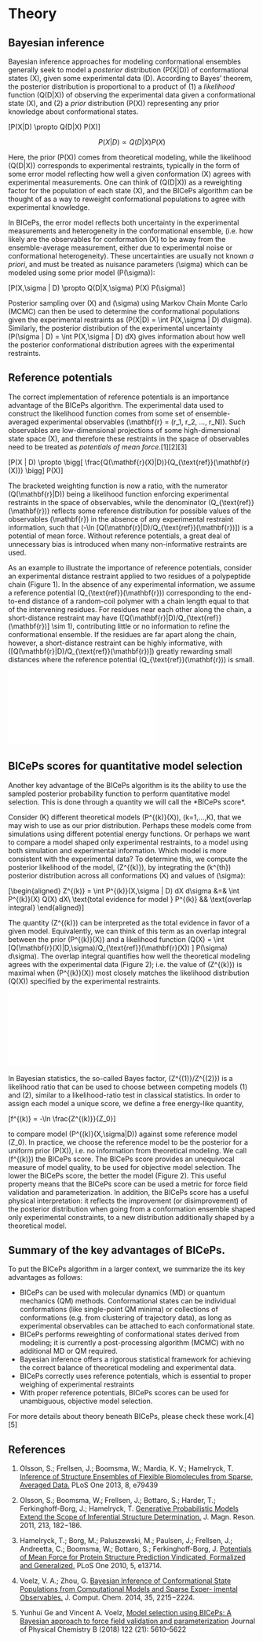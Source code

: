 # Theory

## Bayesian inference

Bayesian inference approaches for modeling conformational ensembles
generally seek to model a *posterior* distribution \(P(X|D)\) of
conformational states \(X\), given some experimental data \(D\).
According to Bayes’ theorem, the posterior distribution is proportional
to a product of (1) a *likelihood* function \(Q(D|X)\) of observing the
experimental data given a conformational state \(X\), and (2) a *prior*
distribution \(P(X)\) representing any prior knowledge about
conformational states.

\[P(X|D) \propto Q(D|X) P(X)\]

$$P(X|D) \propto Q(D|X) P(X)$$

Here, the prior \(P(X)\) comes from theoretical modeling, while the
likelihood \(Q(D|X)\) corresponds to experimental restraints, typically
in the form of some error model reflecting how well a given conformation
\(X\) agrees with experimental measurements. One can think of \(Q(D|X)\)
as a reweighting factor for the population of each state \(X\), and the
BICePs algorithm can be thought of as a way to reweight conformational
populations to agree with experimental knowledge.

In BICePs, the error model reflects both uncertainty in the experimental
measurements and heterogeneity in the conformational ensemble, (i.e. how
likely are the observables for conformation \(X\) to be away from the
ensemble-average measurement, either due to experimental noise or
conformational heterogeneity). These uncertainties are usually not known
*a priori*, and must be treated as nuisance parameters \(\sigma\) which
can be modeled using some prior model \(P(\sigma)\):

\[P(X,\sigma | D) \propto Q(D|X,\sigma) P(X) P(\sigma)\]

Posterior sampling over \(X\) and \(\sigma\) using Markov Chain Monte
Carlo (MCMC) can then be used to determine the conformational
populations given the experimental restraints as
\(P(X|D) = \int P(X,\sigma | D) d\sigma\). Similarly, the posterior
distribution of the experimental uncertainty
\(P(\sigma | D) = \int P(X,\sigma | D) dX\) gives information about how
well the posterior conformational distribution agrees with the
experimental restraints.

## Reference potentials

The correct implementation of reference potentials is an importance
advantage of the BICePs algorithm. The experimental data used to
construct the likelihood function comes from some set of
ensemble-averaged experimental observables
\(\mathbf{r} = (r_1, r_2, ..., r_N)\). Such observables are
low-dimensional projections of some high-dimensional state space \(X\),
and therefore these restraints in the space of observables need to be
treated as *potentials of mean
force*.\[1\]\[2\]\[3\]

\[P(X | D) \propto \bigg[ \frac{Q(\mathbf{r}(X)|D)}{Q_{\text{ref}}(\mathbf{r}(X))} \bigg] P(X)\]

The bracketed weighting function is now a ratio, with the numerator
\(Q(\mathbf{r}|D)\) being a likelihood function enforcing experimental
restraints in the space of observables, while the denominator
\(Q_{\text{ref}}(\mathbf{r})\) reflects some reference distribution for
possible values of the observables \(\mathbf{r}\) in the absence of any
experimental restraint information, such that
\(-\ln [Q(\mathbf{r}|D)/Q_{\text{ref}}(\mathbf{r})]\) is a potential of
mean force. Without reference potentials, a great deal of unnecessary
bias is introduced when many non-informative restraints are used.

As an example to illustrate the importance of reference potentials,
consider an experimental distance restraint applied to two residues of a
polypeptide chain (Figure 1). In the absence of any experimental
information, we assume a reference potential
\(Q_{\text{ref}}(\mathbf{r})\) corresponding to the end-to-end distance
of a random-coil polymer with a chain length equal to that of the
intervening residues. For residues near each other along the chain, a
short-distance restraint may have
\([Q(\mathbf{r}|D)/Q_{\text{ref}}(\mathbf{r})] \sim 1\), contributing
little or no information to refine the conformational ensemble. If the
residues are far apart along the chain, however, a short-distance
restraint can be highly informative, with
\([Q(\mathbf{r}|D)/Q_{\text{ref}}(\mathbf{r})]\) greatly rewarding small
distances where the reference potential \(Q_{\text{ref}}(\mathbf{r})\)
is small.

![Figure 1.](figures/Figure1.pdf)

## BICePs scores for quantitative model selection

Another key advantage of the BICePs algorithm is its the ability to use
the sampled posterior probability function to perform quantitative model
selection. This is done through a quantity we will call the \*BICePs
score\*.

Consider \(K\) different theoretical models \(P^{(k)}(X)\),
\(k=1,...,K\), that we may wish to use as our prior distribution.
Perhaps these models come from simulations using different potential
energy functions. Or perhaps we want to compare a model shaped only
experimental restraints, to a model using both simulation and
experimental information. Which model is more consistent with the
experimental data? To determine this, we compute the posterior
likelihood of the model, \(Z^{(k)}\), by integrating the \(k^{th}\)
posterior distribution across all conformations \(X\) and values of
\(\sigma\):

\[\begin{aligned}
Z^{(k)} = \int P^{(k)}(X,\sigma | D)  dX d\sigma  &=& \int P^{(k)}(X) Q(X) dX\\
 \text{total evidence for model } P^{(k)} && \text{overlap integral}
\end{aligned}\]

The quantity \(Z^{(k)}\) can be interpreted as the total evidence in
favor of a given model. Equivalently, we can think of this term as an
overlap integral between the prior \(P^{(k)}(X)\) and a likelihood
function
\(Q(X) = \int [Q(\mathbf{r}(X)|D,\sigma)/Q_{\text{ref}}(\mathbf{r}(X)) ] P(\sigma) d\sigma\).
The overlap integral quantifies how well the theoretical modeling agrees
with the experimental data (Figure 2); i.e. the value of \(Z^{(k)}\) is
maximal when \(P^{(k)}(X)\) most closely matches the likelihood
distribution \(Q(X)\) specified by the experimental restraints.

![Figure 2.](figures/Figure2.pdf)

In Bayesian statistics, the so-called Bayes factor, \(Z^{(1)}/Z^{(2)}\)
is a likelihood ratio that can be used to choose between competing
models (1) and (2), similar to a likelihood-ratio test in classical
statistics. In order to assign each model a unique score, we define a
free energy-like quantity,

\[f^{(k)} = -\ln \frac{Z^{(k)}}{Z_0}\]

to compare model \(P^{(k)}(X,\sigma|D)\) against some reference model
\(Z_0\). In practice, we choose the reference model to be the posterior
for a uniform prior \(P(X)\), i.e. no information from theoretical
modeling. We call \(f^{(k)}\) the BICePs score. The BICePs score
provides an unequivocal measure of model quality, to be used for
objective model selection. The lower the BICePs score, the better the
model (Figure 2). This useful property means that the BICePs score can
be used a metric for force field validation and parameterization. In
addition, the BICePs score has a useful physical interpretation: it
reflects the improvement (or disimprovement) of the posterior
distribution when going from a conformation ensemble shaped only
experimental constraints, to a new distribution additionally shaped by a
theoretical model.

## Summary of the key advantages of BICePs.

To put the BICePs algorithm in a larger context, we summarize the its
key advantages as follows:

  - BICePs can be used with molecular dynamics (MD) or quantum mechanics
    (QM) methods. Conformational states can be individual conformations
    (like single-point QM minima) or collections of conformations (e.g.
    from clustering of trajectory data), as long as experimental
    observables can be attached to each conformational state.
  - BICePs performs reweighting of conformational states derived from
    modeling; it is currently a post-processing algorithm (MCMC) with no
    additional MD or QM required.
  - Bayesian inference offers a rigorous statistical framework for
    achieving the correct balance of theoretical modeling and
    experimental data.
  - BICePs correctly uses reference potentials, which is essential to
    proper weighing of experimental restraints
  - With proper reference potentials, BICePs scores can be used for
    unambiguous, objective model selection.

For more details about theory beneath BICePs, please check these
work.\[4\]\[5\]

## References

1.  Olsson, S.; Frellsen, J.; Boomsma, W.; Mardia, K. V.; Hamelryck, T.
    [Inference of Structure Ensembles of Flexible Biomolecules from
    Sparse, Averaged
    Data.](http://journals.plos.org/plosone/article?id=10.1371/journal.pone.0079439)
    PLoS One 2013, 8, e79439

2.  Olsson, S.; Boomsma, W.; Frellsen, J.; Bottaro, S.; Harder, T.;
    Ferkinghoff-Borg, J.; Hamelryck, T. [Generative Probabilistic Models
    Extend the Scope of Inferential Structure
    Determination.](https://www.sciencedirect.com/science/article/pii/S1090780711003090?via%3Dihub)
    J. Magn. Reson. 2011, 213, 182−186.

3.  Hamelryck, T.; Borg, M.; Paluszewski, M.; Paulsen, J.; Frellsen, J.;
    Andreetta, C.; Boomsma, W.; Bottaro, S.; Ferkinghoff-Borg, J.
    [Potentials of Mean Force for Protein Structure Prediction
    Vindicated, Formalized and
    Generalized.](http://journals.plos.org/plosone/article?id=10.1371/journal.pone.0013714)
    PLoS One 2010, 5, e13714.

4.  Voelz, V. A.; Zhou, G. [Bayesian Inference of Conformational State
    Populations from Computational Models and Sparse Exper- imental
    Observables.](https://onlinelibrary.wiley.com/doi/abs/10.1002/jcc.23738)
    J. Comput. Chem. 2014, 35, 2215−2224.

5.  Yunhui Ge and Vincent A. Voelz, [Model selection using BICePs: A
    Bayesian approach to force field validation and
    parameterization](https://pubs.acs.org/doi/10.1021/acs.jpcb.7b11871)
    Journal of Physical Chemistry B (2018) 122 (21): 5610–5622
